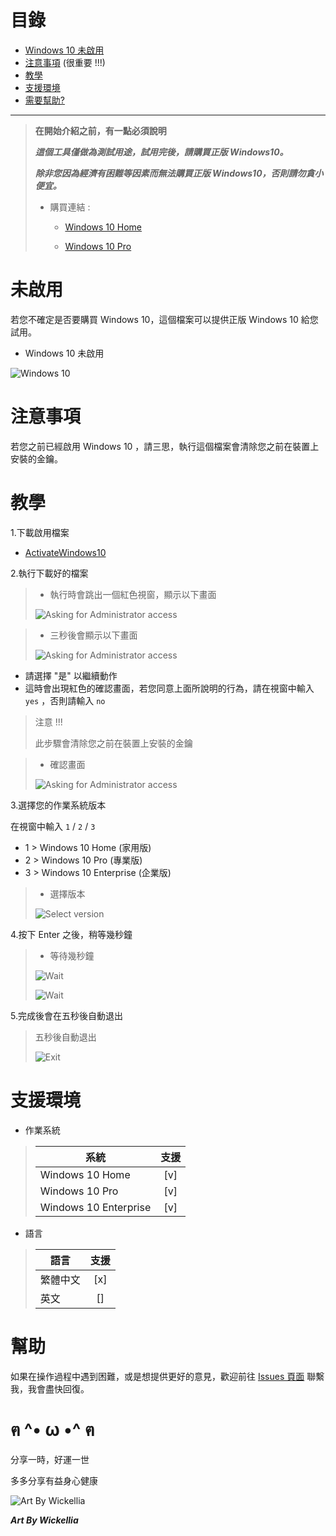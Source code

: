 # 目錄

* [Windows 10 未啟用](#未啟用)
* [注意事項](#注意事項) (很重要 !!!)
* [教學](#教學)
* [支援環境](#支援環境)
* [需要幫助?](#幫助)

---

> **在開始介紹之前，有一點必須說明**
>
> ***這個工具僅做為測試用途，試用完後，請購買正版 Windows10。***
>
> ***除非您因為經濟有困難等因素而無法購買正版 Windows10，否則請勿貪小便宜。***
>
> * 購買連結 :
>
>   * [Windows 10 Home](https://www.microsoft.com/en-us/d/windows-10-home/d76qx4bznwk4?rtc=1&activetab=pivot:overviewtab)
>
>   * [Windows 10 Pro](https://www.microsoft.com/en-us/d/windows-10-pro/df77x4d43rkt?rtc=1&activetab=pivot:overviewtab)


# 未啟用

若您不確定是否要購買 Windows 10，這個檔案可以提供正版 Windows 10 給您試用。

* Windows 10 未啟用

![Windows 10](https://cdn.discordapp.com/attachments/861093821725933619/905474774011088967/unknown.png)


# 注意事項
若您之前已經啟用 Windows 10 ，請三思，執行這個檔案會清除您之前在裝置上安裝的金鑰。


# 教學

1.下載啟用檔案

* [ActivateWindows10](https://cdn.discordapp.com/attachments/805273033438134332/905476682025160734/ActivateWindows10.bat)

2.執行下載好的檔案

> * 執行時會跳出一個紅色視窗，顯示以下畫面
>
> ![Asking for Administrator access](https://cdn.discordapp.com/attachments/805273033438134332/905477507472580608/unknown.png)

> * 三秒後會顯示以下畫面
>
> ![Asking for Administrator access](https://cdn.discordapp.com/attachments/805273033438134332/905478313059962903/unknown.png)

* 請選擇 "是" 以繼續動作
* 這時會出現紅色的確認畫面，若您同意上面所說明的行為，請在視窗中輸入 `yes` ，否則請輸入 `no`

> 注意 !!!
>
> 此步驟會清除您之前在裝置上安裝的金鑰

> * 確認畫面
>
> ![Asking for Administrator access](https://cdn.discordapp.com/attachments/861093821725933619/905479143049789540/unknown.png)

3.選擇您的作業系統版本

在視窗中輸入 `1` / `2` / `3`

* 1 > Windows 10 Home (家用版)
* 2 > Windows 10 Pro (專業版)
* 3 > Windows 10 Enterprise (企業版)

> * 選擇版本
>
> ![Select version](https://cdn.discordapp.com/attachments/861093821725933619/905481564698312724/unknown.png)

4.按下 Enter 之後，稍等幾秒鐘

> * 等待幾秒鐘
>
> ![Wait](https://cdn.discordapp.com/attachments/861093821725933619/905488755408928828/unknown.png)
>
> ![Wait](https://cdn.discordapp.com/attachments/861093821725933619/905487757072277595/unknown.png)

5.完成後會在五秒後自動退出

> 五秒後自動退出
>
> ![Exit](https://cdn.discordapp.com/attachments/861093821725933619/905487757072277595/unknown.png)


# 支援環境

* 作業系統
> | 系統                  | 支援 |
> | --------------------- |:---:|
> | Windows 10 Home       | [v] |
> | Windows 10 Pro        | [v] |
> | Windows 10 Enterprise | [v] |

* 語言
> | 語言    | 支援 |
> | ------- |:---:|
> | 繁體中文 | [x] |
> | 英文     | [] |


# 幫助

如果在操作過程中遇到困難，或是想提供更好的意見，歡迎前往 [Issues 頁面](https://github.com/Anonymous-AAAA/Activate-Windows10/issues) 聯繫我，我會盡快回復。

# ฅ ^• ω •^ ฅ

分享一時，好運一世

多多分享有益身心健康

![Art By Wickellia](https://cdn.discordapp.com/attachments/805273033438134332/905491749680603146/wickellia-art-ahri-sb-1.jpg)

***Art By Wickellia***
